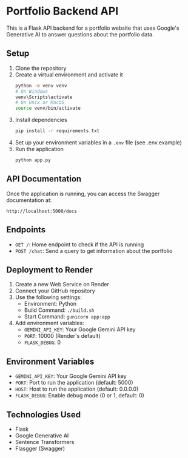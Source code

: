 # Portfolio Backend API

This is a Flask API backend for a portfolio website that uses Google's Generative AI to answer questions about the portfolio data.

## Setup

1. Clone the repository
2. Create a virtual environment and activate it
   ```bash
   python -m venv venv
   # On Windows
   venv\Scripts\activate
   # On Unix or MacOS
   source venv/bin/activate
   ```
3. Install dependencies
   ```bash
   pip install -r requirements.txt
   ```
4. Set up your environment variables in a `.env` file (see .env.example)
5. Run the application
   ```bash
   python app.py
   ```

## API Documentation

Once the application is running, you can access the Swagger documentation at:

```
http://localhost:5000/docs
```

## Endpoints

- `GET /`: Home endpoint to check if the API is running
- `POST /chat`: Send a query to get information about the portfolio

## Deployment to Render

1. Create a new Web Service on Render
2. Connect your GitHub repository
3. Use the following settings:
   - Environment: Python
   - Build Command: `./build.sh`
   - Start Command: `gunicorn app:app`
4. Add environment variables:
   - `GEMINI_API_KEY`: Your Google Gemini API key
   - `PORT`: 10000 (Render's default)
   - `FLASK_DEBUG`: 0

## Environment Variables

- `GEMINI_API_KEY`: Your Google Gemini API key
- `PORT`: Port to run the application (default: 5000)
- `HOST`: Host to run the application (default: 0.0.0.0)
- `FLASK_DEBUG`: Enable debug mode (0 or 1, default: 0)

## Technologies Used

- Flask
- Google Generative AI
- Sentence Transformers
- Flasgger (Swagger)
